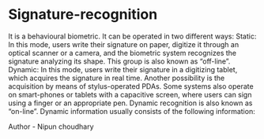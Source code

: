 # Signature-recognition


It is a behavioural biometric. It can be operated in two different ways: Static: In this mode, users write their signature on paper, digitize it through an optical scanner or a camera, and the biometric system recognizes the signature analyzing its shape. This group is also known as “off-line”. Dynamic: In this mode, users write their signature in a digitizing tablet, which acquires the signature in real time. Another possibility is the acquisition by means of stylus-operated PDAs. Some systems also operate on smart-phones or tablets with a capacitive screen, where users can sign using a finger or an appropriate pen. Dynamic recognition is also known as “on-line”. Dynamic information usually consists of the following information:

Author - Nipun choudhary
